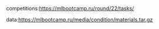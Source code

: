 competitions:https://mlbootcamp.ru/round/22/tasks/

data:https://mlbootcamp.ru/media/condition/materials.tar.gz
